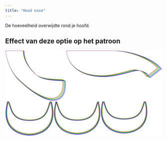```yaml
---
title: "Head ease"
---
```


De hoeveelheid overwijdte rond je hoofd.

## Effect van deze optie op het patroon

![Deze afbeelding toont het effect van deze optie door meerdere varianten die een andere waarde hebben voor deze optie te vervangen](florent_headease_sample.svg "Effect of this option on the pattern")
